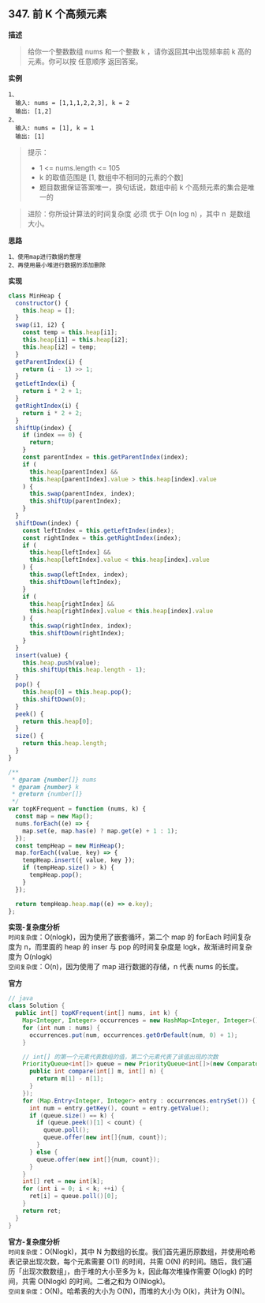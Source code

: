 ## 347. 前 K 个高频元素

**描述**

> 给你一个整数数组 nums 和一个整数 k ，请你返回其中出现频率前 k 高的元素。你可以按 任意顺序 返回答案。

**实例**

```
1、
  输入: nums = [1,1,1,2,2,3], k = 2
  输出: [1,2]
2、
  输入: nums = [1], k = 1
  输出: [1]
```

> 提示：
>
> - 1 <= nums.length <= 105
> - k 的取值范围是 [1, 数组中不相同的元素的个数]
> - 题目数据保证答案唯一，换句话说，数组中前 k 个高频元素的集合是唯一的

> 进阶：你所设计算法的时间复杂度 必须 优于 O(n log n) ，其中 n  是数组大小。

**思路**

```
1、使用map进行数据的整理
2、再使用最小堆进行数据的添加删除
```

**实现**

```js
class MinHeap {
  constructor() {
    this.heap = [];
  }
  swap(i1, i2) {
    const temp = this.heap[i1];
    this.heap[i1] = this.heap[i2];
    this.heap[i2] = temp;
  }
  getParentIndex(i) {
    return (i - 1) >> 1;
  }
  getLeftIndex(i) {
    return i * 2 + 1;
  }
  getRightIndex(i) {
    return i * 2 + 2;
  }
  shiftUp(index) {
    if (index == 0) {
      return;
    }
    const parentIndex = this.getParentIndex(index);
    if (
      this.heap[parentIndex] &&
      this.heap[parentIndex].value > this.heap[index].value
    ) {
      this.swap(parentIndex, index);
      this.shiftUp(parentIndex);
    }
  }
  shiftDown(index) {
    const leftIndex = this.getLeftIndex(index);
    const rightIndex = this.getRightIndex(index);
    if (
      this.heap[leftIndex] &&
      this.heap[leftIndex].value < this.heap[index].value
    ) {
      this.swap(leftIndex, index);
      this.shiftDown(leftIndex);
    }
    if (
      this.heap[rightIndex] &&
      this.heap[rightIndex].value < this.heap[index].value
    ) {
      this.swap(rightIndex, index);
      this.shiftDown(rightIndex);
    }
  }
  insert(value) {
    this.heap.push(value);
    this.shiftUp(this.heap.length - 1);
  }
  pop() {
    this.heap[0] = this.heap.pop();
    this.shiftDown(0);
  }
  peek() {
    return this.heap[0];
  }
  size() {
    return this.heap.length;
  }
}

/**
 * @param {number[]} nums
 * @param {number} k
 * @return {number[]}
 */
var topKFrequent = function (nums, k) {
  const map = new Map();
  nums.forEach((e) => {
    map.set(e, map.has(e) ? map.get(e) + 1 : 1);
  });
  const tempHeap = new MinHeap();
  map.forEach((value, key) => {
    tempHeap.insert({ value, key });
    if (tempHeap.size() > k) {
      tempHeap.pop();
    }
  });

  return tempHeap.heap.map((e) => e.key);
};
```

**实现-复杂度分析**  
`时间复杂度`：O(nlogk)，因为使用了嵌套循环，第二个 map 的 forEach 时间复杂度为 n，而里面的 heap 的 inser 与 pop 的时间复杂度是 logk，故渐进时间复杂度为 O(nlogk)  
`空间复杂度`：O(n)，因为使用了 map 进行数据的存储，n 代表 nums 的长度。

**官方**

```java
// java
class Solution {
  public int[] topKFrequent(int[] nums, int k) {
    Map<Integer, Integer> occurrences = new HashMap<Integer, Integer>();
    for (int num : nums) {
      occurrences.put(num, occurrences.getOrDefault(num, 0) + 1);
    }

    // int[] 的第一个元素代表数组的值，第二个元素代表了该值出现的次数
    PriorityQueue<int[]> queue = new PriorityQueue<int[]>(new Comparator<int[]>() {
      public int compare(int[] m, int[] n) {
        return m[1] - n[1];
      }
    });
    for (Map.Entry<Integer, Integer> entry : occurrences.entrySet()) {
      int num = entry.getKey(), count = entry.getValue();
      if (queue.size() == k) {
        if (queue.peek()[1] < count) {
          queue.poll();
          queue.offer(new int[]{num, count});
        }
      } else {
        queue.offer(new int[]{num, count});
      }
    }
    int[] ret = new int[k];
    for (int i = 0; i < k; ++i) {
      ret[i] = queue.poll()[0];
    }
    return ret;
  }
}
```

**官方-复杂度分析**  
`时间复杂度`：O(Nlogk)，其中 N 为数组的长度。我们首先遍历原数组，并使用哈希表记录出现次数，每个元素需要 O(1) 的时间，共需 O(N) 的时间。随后，我们遍历「出现次数数组」，由于堆的大小至多为 k，因此每次堆操作需要 O(logk) 的时间，共需 O(Nlogk) 的时间。二者之和为 O(Nlogk)。  
`空间复杂度`：O(N)。哈希表的大小为 O(N)，而堆的大小为 O(k)，共计为 O(N)。
